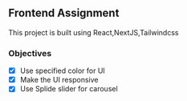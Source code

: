 ## Frontend Assignment

This project is built using React,NextJS,Tailwindcss

### Objectives

- [x] Use specified color for UI
- [x] Make the UI responsive
- [x] Use Splide slider for carousel
